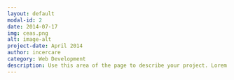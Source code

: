 ```yaml
---
layout: default
modal-id: 2
date: 2014-07-17
img: ceas.png
alt: image-alt
project-date: April 2014
author: incercare
category: Web Development
description: Use this area of the page to describe your project. Lorem ipsum dolor sit amet, consectetur adipisicing elit. Mollitia neque assumenda ipsam nihil, molestias magnam, recusandae quos quis inventore quisquam velit asperiores, vitae? Reprehenderit soluta, eos quod consequuntur itaque. Nam.
---
```

